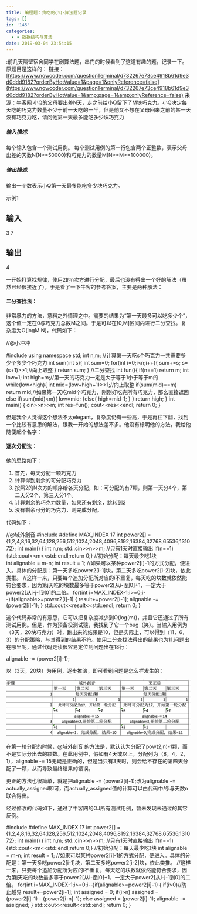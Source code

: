 ```yaml
---
title: 编程题：贪吃的小Q-算法题记录
tags: []
id: '145'
categories:
  - - 数据结构与算法
date: 2019-03-04 23:54:15
---
```


:前几天隔壁宿舍同学在刷算法题，串门的时候看到了这道有趣的题，记录一下。 原题目是这样的： 链接：[](https://www.nowcoder.com/questionTerminal/d732267e73ce4918b61d9e3d0ddd9182?orderByHotValue=1&page=1&onlyReference=false)[https://www.nowcoder.com/questionTerminal/d732267e73ce4918b61d9e3d0ddd9182?orderByHotValue=1&page=1&onlyReference=false](https://www.nowcoder.com/questionTerminal/d732267e73ce4918b61d9e3d0ddd9182?orderByHotValue=1&amp;page=1&amp;onlyReference=false) 来源：牛客网 小Q的父母要出差N天，走之前给小Q留下了M块巧克力。小Q决定每天吃的巧克力数量不少于前一天吃的一半，但是他又不想在父母回来之前的某一天没有巧克力吃，请问他第一天最多能吃多少块巧克力

##### **输入描述:**

每个输入包含一个测试用例。
每个测试用例的第一行包含两个正整数，表示父母出差的天数N(N<=50000)和巧克力的数量M(N<=M<=100000)。

##### **输出描述:**

输出一个数表示小Q第一天最多能吃多少块巧克力。

示例1

## 输入

3 7

## 输出

4

一开始打算找规律，使用2的n次方进行分配，最后也没有得出一个好的解法（虽然已经很接近了），于是看了一下牛客的参考答案，主要是两种解法：

#### 二分查找法：

非常暴力的方法，意料之外情理之中。需要的结果为“第一天最多可以吃多少个”，这个值一定在0与巧克力总数M之间。于是可以在\[0,M\]区间内进行二分查找。复杂度为O(logM·N)，代码如下：

//@小冲冲

#include
using namespace std;
int n,m;
//计算第一天吃s个巧克力一共需要多少个多少个巧克力
int sum(int s){
    int sum=0;
    for(int i=0;i<n;i++){ sum+=s; s=(s+1)>>1;//向上取整
    }
    return sum;
}
//二分查找
int fun(){
    if(n==1) return m;
    int low=1;
    int high=m;//第一天的巧克力一定是大于等于1小于等于m的
    while(low<high){ int mid=(low+high+1)>>1;//向上取整
        if(sum(mid)==m) return mid;//如果第一天吃mid个巧克力，刚刚好吃完所有巧克力，那么直接返回
        else if(sum(mid)<m){ low=mid; }else{ high=mid-1; } } return high; } int main() { cin>>n>>m;
    int res=fun();
    cout<<res<<endl;
    return 0;
}

但是我个人觉得这个想法不太elegant，复杂度仍有一些高，于是再往下翻，找到一个比较有意思的解法，跟我一开始的想法差不多。他没有标明他的方法，我给他随便起个名字：

#### 逐次分配法：

他的思路如下：

1.  首先，每天分配一颗巧克力
2.  计算得到剩余的可分配巧克力
3.  按照2的N次方的顺序给各天分配，如：可分配的有7颗，则第一天分4个，第二天分2个，第三天分1个。
4.  计算剩余的巧克力数量，如果还有剩余，跳转到2
5.  没有剩余可分的巧克力，则完成分配。

代码如下：

//@域外創音
#include
#define MAX\_INDEX 17
int power2\[\] = {1,2,4,8,16,32,64,128,256,512,1024,2048,4096,8192,16384,32768,65536,131072};
int main()
{
    int n,m;
    std::cin>>n>>m;
    //只有1天时直接输出
    if(n==1){std::cout<<m<<std::endl;return 0;} //初始分配：每天最少吃1块     
    int alignable = m-n; 
    int result = 1; //如果可以某种power2\[i\]-1的方式分配，便进入。具体的分配是：第一天多吃power2\[i-1\]块，第二天多吃power2\[i-2\]块，依此类推。 
    //这样一来，只要每个追加分配所对应的i不重复，每天吃的块数就依然能符合要求，因为第j天吃的块数最多等于power2\[从i-j到0\]+1，一定大于power2\[从i-j-1到0\]的二倍。 
    for(int i=MAX\_INDEX-1;i>=0;i--)if(alignable>=power2\[i\]-1)
    {
        result+=power2\[i-1\];
        alignable -= (power2\[i\]-1);
    }
    std::cout<<result<<std::endl;
    return 0;
}

这个代码非常的有意思，它可以把复杂度减少到O(log(m))，并且它还通过了所有测试用例。但是，作为预备役测试猿，我找到了它一个bug（笑）。当输入用例为（3天，20块巧克力）时，跑出来的结果是10，但是实际上，可以得到（11，6，3）的分配策略，与其得到的结果不符。使用二分查找法得出的结果也为11.问题出在哪里呢，通过代码走读很容易定位到问题出在18行：

alignable -= (power2\[i\]-1);

以（3天，20块）为用例，逐步推演，即可看到问题是怎么样发生的：

![](../img/2019/03/Screenshot-2019-03-04-at-11.27.25-PM.png)

在第一轮分配的时候，@域外創音 的方法是，默认认为分配了pow(2,n)-1颗，而不是实际分出去的颗数。在此用例中，假如有4天或以上，分配列为（8，4，2，1），alignable -= 15无疑是正确的，但是当只有3天时，则会给不存在的第四天分配了一颗，从而导致最终结果的错误。

更正的方法也很简单，就是把alignable -= (power2\[i\]-1);改为alignable -= actually\_assigned即可，而actually\_assigned值的计算可以由代码中的i与天数n联合得出。

经过修改的代码如下，通过了牛客网的OJ所有测试用例，暂未发现未通过的其它反例。

#include<iostream>
#define MAX\_INDEX 17
int power2\[\] = {1,2,4,8,16,32,64,128,256,512,1024,2048,4096,8192,16384,32768,65536,131072};
int main()
{
    int n,m;
    std::cin>>n>>m;
    //只有1天时直接输出
    if(n==1){std::cout<<m<<std::endl;return 0;} //初始分配：每天最少吃1块
    int alignable = m-n;
    int result = 1; //如果可以某种power2\[i\]-1的方式分配，便进入。具体的分配是：第一天多吃power2\[i-1\]块，第二天多吃power2\[i-2\]块，依此类推。
    //这样一来，只要每个追加分配所对应的i不重复，每天吃的块数就依然能符合要求，因为第j天吃的块数最多等于power2\[从i-j到0\]+1，一定大于power2\[从i-j-1到0\]的二倍。
    for(int i=MAX\_INDEX-1;i>=0;i--)if(alignable>=power2\[i\]-1)
        {
            if(i>0)//防止越界
                result+=power2\[i-1\];
            int assigned = 0;
            if(i>n)
                assigned = (power2\[i\]-1) - (power2\[i-n\]-1);
            else
                assigned = (power2\[i\]-1);
            alignable -= assigned;
        }
    std::cout<<result<<std::endl;
    return 0;
}